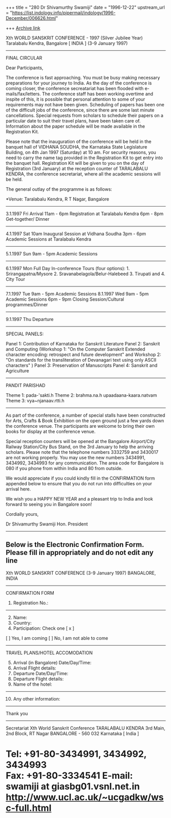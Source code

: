 +++
title = "280 Dr Shivamurthy Swamiji"
date = "1996-12-22"
upstream_url = "https://list.indology.info/pipermail/indology/1996-December/006626.html"

+++
[Archive link](https://list.indology.info/pipermail/indology/1996-December/006626.html)


Xth WORLD SANSKRIT CONFERENCE - 1997	(Silver Jubilee Year)
Taralabalu Kendra, Bangalore   [ INDIA ]
(3-9 January 1997)
__________________________________________________________________


FINAL CIRCULAR 


Dear Participants,

The conference is fast approaching.  You must be busy making necessary preparations for your journey to India. As the day of the conference is coming closer, the conference secreatariat has been flooded with e-mails/fax/letters.  The conference staff has been working overtime and inspite of this, it is possible that personal attention to some of your requirements may not have been given. Scheduling of papers has been one of the difficult jobs of the conference, since there are some last minute cancellations.  Special requests from scholars to schedule their papers on a particular date to suit their travel plans, have been taken care of.  Information about the paper schedule will be made available in the Registration Kit.

Please note that the inauguration of the conference will be held in the banquet hall of  VIDHANA SOUDHA, the Karnataka State Legislature Building, on 4th Jan 1997 (Saturday) at 10 am.  For security reasons, you need to carry the name tag provided in the Registration Kit to get entry into the banquet hall.  Registration Kit will be given to you on the day of Registration (3rd January) at the reception counter of  TARALABALU KENDRA, the conference secretariat, where all the academic sessions will be held.

The general outlay of the programme is as follows:

*Venue:  Taralabalu Kendra, R T Nagar, Bangalore   
__________________________________________________________________
3.1.1997 Fri             		Arrival 
        		11am - 6pm     	Registration at Taralabalu Kendra
          		6pm - 8pm 	Get-together/ Dinner
_________________________________________________________________
4.1.1997 Sat   	10am      	Inaugural Session at Vidhana Soudha
          		3pm - 6pm 	Academic Sessions at Taralabalu Kendra
_________________________________________________________________
5.1.1997 Sun   	  9am - 5pm 	Academic Sessions
_________________________________________________________________
6.1.1997  Mon  	Full Day 	In-conference Tours (four options):
				1. Srirangapatna/Mysore 
				2. Sravanabelagola/Belur-Halebeed
				3. Tirupati and
				4. City Tour 
__________________________________________________________________
7.1.1997  Tue  	9am - 5pm 	Academic Sessions
8.1.1997  Wed 	9am - 5pm 	Academic Sessions
               	6pm - 9pm 	Closing Session/Cultural programmes/Dinner
__________________________________________________________________
9.1.1997  Thu            		Departure
__________________________________________________________________

SPECIAL PANELS:

Panel 1: Contribution of Karnataka for Sanskrit Literature
Panel 2: Sanskrit and Computing (Workshop 1: "On the Computer Sanskrit Extended character encoding: retrospect and future development" and Workshop 2: "On standards for the transliteration of Devanagari text using only ASCII characters" )
Panel 3: Preservation of Manuscripts 
Panel 4: Sanskrit and Agriculture
___________________________________________________________________

PANDIT PARISHAD

Theme 1:  pada-'sakti.h
Theme 2:  brahma.na.h upaadaana-kaara.natvam
Theme 3:  vya~njanaav.rtti.h
__________________________________________________________________

As part of the conference,  a number of special stalls have been constructed for Arts, Crafts & Book Exhibition on the open ground just a few yards down the conference venue.  The participants are welcome to bring their own books for display at the conference venue.  

Special reception counters will be opened at the Bangalore Airport/City Railway Station/City Bus Stand, on the 3rd January to help the arriving scholars.  Please note that the telephone numbers 3332759 and 3430017 are not working properly.  You may use the new numbers 3434991, 3434992, 3434993 for any communication. The area code for Bangalore is 080 if you phone from within India and 80 from outside.

We would appreciate if you could kindly fill in the CONFIRMATION form appended below to ensure that you do not run into difficulties on your arrival here.

We wish you a HAPPY NEW YEAR and a pleasant trip to India and look forward to seeing you in Bangalore soon!

Cordially yours,

Dr Shivamurthy Swamiji
Hon. President

-----------------------------------------------------------------------------------------------------------------------------------
Below is the Electronic Confirmation Form.  Please fill in appropriately and do not edit any line
-----------------------------------------------------------------------------------------------------------------------------------


Xth WORLD SANSKRIT CONFERENCE  (3-9 January 1997)
BANGALORE,  INDIA
_____________________________________________________________


CONFIRMATION FORM


1. Registration No.: 
_____________________________________________________________

2. Name:
3. Country:
4. Participation: Check one [ x ]

[   ]  Yes, I am coming
[   ]  No, I am not able to come
_____________________________________________________________

TRAVEL PLANS/HOTEL ACCOMODATION

5. Arrival (in Bangalore) Date/Day/Time:
6. Arrival Flight details:
7. Departure Date/Day/Time:
8. Departure Flight details:
9. Name of the hotel:
_______________________________________________________________
10. Any other information:

_______________________________________________________________

Thank you



______________________________
Secretariat
Xth World Sanskrit Conference
TARALABALU  KENDRA
3rd Main, 2nd Block, RT Nagar
BANGALORE - 560 032    Karnataka  [ India ]

Tel:  +91-80-3434991,  3434992,  3434993  
Fax: +91-80-3334541
E-mail: swamiji at giasbg01.vsnl.net.in
http://www.ucl.ac.uk/~ucgadkw/wsc-full.html
=======================================================





